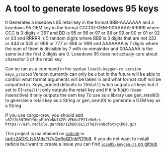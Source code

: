 # A tool to generate losedows 95 keys

It Generates a losedows 95 retail key in the format BBB-AAAAAAA and a losedows 95 OEM key in the format CCCDD-OEM-00AAAAA-RRRRR where CCC is 3 digits < 367 and DD is 95 or 96 or 97 or 98 or 99
or 00 or 01 or 02 or 03 and RRRRR is 5 random digits where BBB is 3 digits that are not 333 or 444 or 555 or 666 or 777 or 888 or 999
and AAAAAAA is 7 digits where the sum of them is divisible by 7 with no remainder and 00AAAAA is the same but the first 2 digits are 0.
 Losedows 95 does not actualy care about charector 3 of the retail key

Can be ran as a command in the syntax
`lose95-keygen-rs version keys_printed`
Version currently can only be `0` but in the future will be able to controll what format arguments will be taken in and what format stuff will be outputted in.
Keys_printed defaults to 255(`all`) witch outputs all keys but if set to 0(`retail`) it only outputs the retail key and if it is 1(`OEM`) (case insensitive) it only outputs the oem key
To use as a library use gen_retail(0) to generate a retail key as a String
or gen_oem(0) to generate a OEM key as a String

If you use cargo-crev, you should add `s67f2b5NTRWJYdgpElWYvNNIXZPLVFK0aTP3IcMo5ck` `https://ash.radicle.garden/zZbBDS6L52The3V6RBqfGtxgKkGa.git`

This project is maintained on [radicle](https://radicle.xyz/) in [rad:z2ADKLfsXMdsFt7vQq6qQDnbPD9b8](https://app.radicle.xyz/nodes/ash.radicle.garden/rad:z2ADKLfsXMdsFt7vQq6qQDnbPD9b8).
 If you do not want to install radicle but want to create a issue you can find [`lose95-keygen-rs` on github](https://github.com/Velocifyer/lose95-keygen-rs)
